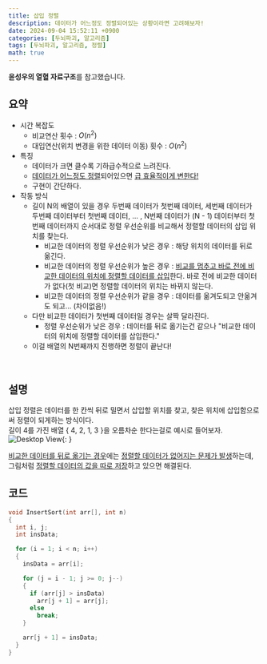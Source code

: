 ```yaml
---
title: 삽입 정렬
description: 데이터가 어느정도 정렬되어있는 상황이라면 고려해보자!
date: 2024-09-04 15:52:11 +0900
categories: [두뇌파괴, 알고리즘]
tags: [두뇌파괴, 알고리즘, 정렬]
math: true
---
```


**윤성우의 열혈 자료구조**를 참고했습니다.

## 요약
- 시간 복잡도
  - 비교연산 횟수 : $O(n^2)$
  - 대입연산(위치 변경을 위한 데이터 이동) 횟수 : $O(n^2)$
- 특징
  - 데이터가 크면 클수록 기하급수적으로 느려진다.
  - <ins>데이터가 어느정도 정렬</ins>되어있으면 <ins>급 효율적이게 변한다!</ins>
  - 구현이 간단하다.
- 작동 방식
  - 길이 N의 배열이 있을 경우 두번째 데이터가 첫번째 데이터, 세번째 데이터가 두번째 데이터부터 첫번째 데이터, ... , N번째 데이터가 (N - 1) 데이터부터 첫번째 데이터까지 순서대로 정렬 우선순위를 비교해서 정렬할 데이터의 삽입 위치를 찾는다.
    - 비교한 데이터의 정렬 우선순위가 낮은 경우 : 해당 위치의 데이터를 뒤로 옮긴다.
    - 비교한 데이터의 정렬 우선순위가 높은 경우 : <ins>비교를 멈추고 바로 전에 비교한 데이터의 위치에 정렬할 데이터를 삽입</ins>한다. 바로 전에 비교한 데이터가 없다(첫 비교)면 정렬할 데이터의 위치는 바뀌지 않는다.
    - 비교한 데이터의 정렬 우선순위가 같을 경우 : 데이터를 옮겨도되고 안옮겨도 되고... (차이없음!)
  - 다만 비교한 데이터가 첫번째 데이터일 경우는 살짝 달라진다.
    - 정렬 우선순위가 낮은 경우 : 데이터를 뒤로 옮기는건 같으나 "비교한 데이터의 위치에 정렬할 데이터를 삽입한다."
  - 이걸 배열의 N번째까지 진행하면 정렬이 끝난다!
<br>


## 설명
삽입 정렬은 데이터를 한 칸씩 뒤로 밀면서 삽입할 위치를 찾고, 찾은 위치에 삽입함으로써 정렬이 되게하는 방식이다. <br>
길이 4를 가진 배열 { 4, 2, 1, 3 }을 오름차순 한다는걸로 예시로 들어보자. <br>
![Desktop View](https://lh3.googleusercontent.com/pw/AP1GczNdty_Uh6PLR0v1ZgYn1WJdZnnQTuz7icXdk_GPjo1WgWj9QTD9WYX1Sl75ydB5bNObVlepiyXOg-ZFYDOFhrUCgrKcQF1illYqDvNSIodCsR3SiwM=w2400){: }

<ins>비교한 데이터를 뒤로 옮기는 경우</ins>에는 <ins>정렬할 데이터가 없어지는 문제가 발생</ins>하는데, 그림처럼 <ins>정렬할 데이터의 값을 따로 저장</ins>하고 있으면 해결된다.


## 코드
```c
void InsertSort(int arr[], int n)
{
  int i, j;
  int insData;

  for (i = 1; i < n; i++)
  {
    insData = arr[i];

    for (j = i - 1; j >= 0; j--)
    {
      if (arr[j] > insData)
        arr[j + 1] = arr[j];
      else
        break;
    }

    arr[j + 1] = insData;
  }
}
```
